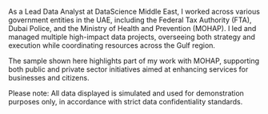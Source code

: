 As a Lead Data Analyst at DataScience Middle East, I worked across various government entities in the UAE, including the Federal Tax Authority (FTA), Dubai Police, and the Ministry of Health and Prevention (MOHAP). I led and managed multiple high-impact data projects, overseeing both strategy and execution while coordinating resources across the Gulf region.

The sample shown here highlights part of my work with MOHAP, supporting both public and private sector initiatives aimed at enhancing services for businesses and citizens.

Please note: All data displayed is simulated and used for demonstration purposes only, in accordance with strict data confidentiality standards.
